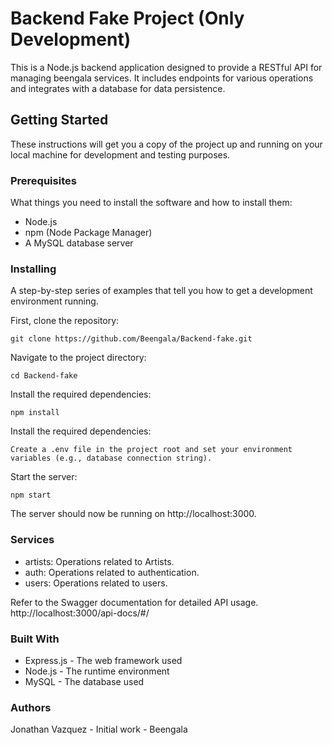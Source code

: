 # Backend Fake Project (Only Development) 

This is a Node.js backend application designed to provide a RESTful API for managing beengala services. It includes endpoints for various operations and integrates with a database for data persistence.

## Getting Started

These instructions will get you a copy of the project up and running on your local machine for development and testing purposes.

### Prerequisites

What things you need to install the software and how to install them:

- Node.js
- npm (Node Package Manager)
- A MySQL database server

### Installing

A step-by-step series of examples that tell you how to get a development environment running.

First, clone the repository:
```
git clone https://github.com/Beengala/Backend-fake.git
```

Navigate to the project directory:
```
cd Backend-fake
```

Install the required dependencies:
```
npm install
```

Install the required dependencies:
```
Create a .env file in the project root and set your environment variables (e.g., database connection string).
```

Start the server:
```
npm start
```

The server should now be running on http://localhost:3000.

### Services

- artists: Operations related to Artists.
- auth: Operations related to authentication.
- users: Operations related to users.

Refer to the Swagger documentation for detailed API usage.
http://localhost:3000/api-docs/#/

### Built With
- Express.js - The web framework used
- Node.js - The runtime environment
- MySQL - The database used

### Authors
Jonathan Vazquez - Initial work - Beengala
